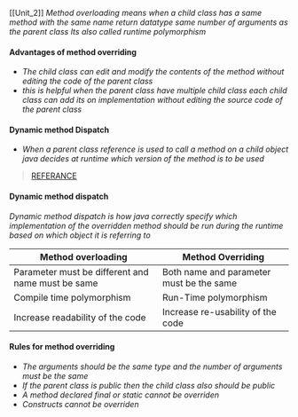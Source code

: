 [[Unit_2]]
*Method overloading means when a child class has a same method with the same name return datatype same number of arguments as the parent class
Its also called runtime polymorphism* 

#### Advantages of method overriding
- *The child class can edit and modify the contents of the method without editing the code of the parent class*
- *this is helpful when the parent class have multiple child class  each child class can add its on implementation without editing the source code of the parent class*

#### Dynamic method Dispatch
- *When a parent class reference is used to call a method on a child object  java decides at runtime which version of the method is to be used*
>   [REFERANCE](https://chatgpt.com/share/681e191f-1600-8005-bfa9-b4c2e91190b8)

#### Dynamic method dispatch
*Dynamic method dispatch is how java correctly specify which implementation of the overridden method should be run during the runtime based on which object it is referring to*



| Method overloading                                | Method Overriding                        |
| ------------------------------------------------- | ---------------------------------------- |
| Parameter must be different and name must be same | Both name and parameter must be the same |
| Compile time polymorphism                         | Run-Time polymorphism                    |
| Increase readability of the code                  | Increase re-usability of the code        |
#### Rules for method overriding
- *The arguments should be the same type and the number of arguments must be the same*
- *If the parent class is public then the child class also should be public*
- *A method declared final or static cannot be overriden*
- *Constructs cannot be overriden*
